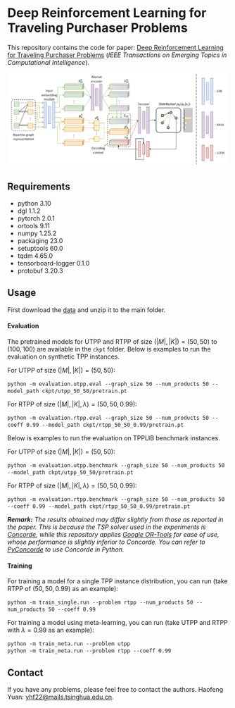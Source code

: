 # Deep Reinforcement Learning for Traveling Purchaser Problems

This repository contains the code for paper: [Deep Reinforcement Learning for Traveling Purchaser Problems](https://ieeexplore.ieee.org/document/11059335) (*IEEE Transactions on Emerging Topics in Computational Intelligence*).

<p align="center">
    <img src="fig.png" width= "720">
</p>

## Requirements

- python 3.10
- dgl 1.1.2
- pytorch 2.0.1
- ortools 9.11
- numpy 1.25.2 
- packaging 23.0
- setuptools 60.0
- tqdm 4.65.0
- tensorboard-logger 0.1.0
- protobuf 3.20.3

## Usage

First download the [data](https://drive.google.com/file/d/1vSdvV4Ivu_g-CDGGzWja2HQcmGcOclnk/view?usp=drive_link) and unzip it to the main folder.

#### Evaluation

The pretrained models for UTPP and RTPP of size $(|M|,|K|)=(50, 50)$ to $(100, 100)$ are available in the `ckpt` folder. Below is examples to run the evaluation on synthetic TPP instances.

For UTPP of size $(|M|,|K|)=(50, 50)$:

```
python -m evaluation.utpp.eval --graph_size 50 --num_products 50 --model_path ckpt/utpp_50_50/pretrain.pt
```

For RTPP of size $(|M|,|K|, \lambda)=(50, 50, 0.99)$:

```
python -m evaluation.rtpp.eval --graph_size 50 --num_products 50 --coeff 0.99 --model_path ckpt/rtpp_50_50_0.99/pretrain.pt
```

Below is examples to run the evaluation on TPPLIB benchmark instances.

For UTPP of size $(|M|,|K|)=(50, 50)$:

```
python -m evaluation.utpp.benchmark --graph_size 50 --num_products 50 --model_path ckpt/utpp_50_50/pretrain.pt
```

For RTPP of size $(|M|,|K|, \lambda)=(50, 50, 0.99)$:

```
python -m evaluation.rtpp.benchmark --graph_size 50 --num_products 50 --coeff 0.99 --model_path ckpt/rtpp_50_50_0.99/pretrain.pt
```

***Remark:** The results obtained may differ slightly from those as reported in the paper. This is because the TSP solver used in the experiments is [Concorde](https://www.math.uwaterloo.ca/tsp/concorde.html), while this repository applies [Google OR-Tools](https://developers.google.com/optimization) for ease of use, whose performance is slightly inferior to Concorde. You can refer to [PyConcorde](https://github.com/jvkersch/pyconcorde) to use Concorde in Python.*

#### Training

For training a model for a single TPP instance distribution, you can run (take RTPP of $(50, 50, 0.99)$ as an example):

```
python -m train_single.run --problem rtpp --num_products 50 --num_products 50 --coeff 0.99
```

For training a model using meta-learning, you can run (take UTPP and RTPP with $\lambda=0.99$ as an example):

```
python -m train_meta.run --problem utpp
python -m train_meta.run --problem rtpp --coeff 0.99
```

## Contact
If you have any problems, please feel free to contact the authors. Haofeng Yuan: yhf22@mails.tsinghua.edu.cn.
